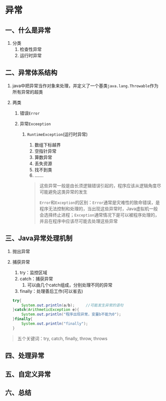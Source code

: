 # 异常

## 一、什么是异常

1. 分类
   1. 检查性异常
   2. 运行时异常

## 二、异常体系结构

1. java中把异常当作对象来处理，并定义了一个基类`java.lang.Throwable`作为所有异常的超类

2. 两类

   1. 错误`Error`

   2. 异常`Exceeption`

      1. `RuntimeException`(运行时异常)

         1. 数组下标越界
         2. 空指针异常
         3. 算数异常
         4. 丢失资源
         5. 找不到类
         6. .......

         > 这些异常一般是由长须逻辑错误引起的，程序应该从逻辑角度尽可能避免这类异常的发生
         >
         > `Error`和`Exception`的区别：`Error`通常是灾难性的致命错误，是程序无法控制和处理的，当出现这些异常时，Java虚拟机一般会选择终止进程；`Exception`通常情况下是可以被程序处理的，并且在程序中应该尽可能去处理这些异常

## 三、Java异常处理机制

1. 抛出异常

2. 捕获异常

   1. try：监控区域
   2. catch：捕获异常
	   1. 可以由几个catch组成，分别处理不同的异常
   3. finally：处理善后工作(可以省去)

   ```java
   try{
       System.out.println(a/b);     //可能发生异常的语句
   }catch(ArithmeticException e){
       System.out.println("程序出现异常，变量b不能为0");
   }finally{
       System.out.println("finally");
   }
   ```

   

> 五个关键词：try, catch, finally, throw, throws

## 四、处理异常

## 五、自定义异常

## 六、总结



